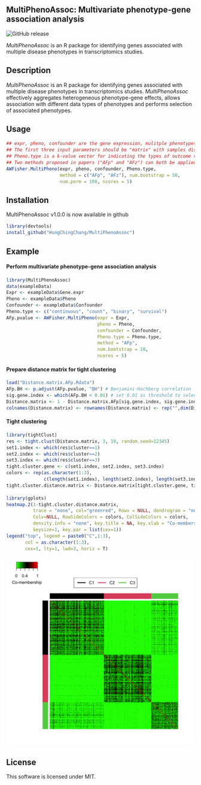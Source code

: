 ## MultiPhenoAssoc: Multivariate phenotype-gene association analysis

![GitHub release](https://img.shields.io/badge/release-v1.0.0-blue.svg)

*MultiPhenoAssoc* is an R package for identifying genes associated with multiple disease phenotypes in transcriptomics studies.

## Description
*MultiPhenoAssoc* is an R package for identifying genes associated with multiple disease phenotypes in transcriptomics studies. *MultiPhenoAssoc* effectively aggregates heterogeneous phenotype-gene effects, allows association with different data types of phenotypes and performs selection of associated phenotypes.

## Usage
```r
## expr, pheno, confounder are the gene expression, mulitple phenotypes, and confounder.
## The first three input parameters should be "matrix" with samples displayed in rows.
## Pheno.type is a k-value vector for indicating the types of outcome variables such as continuous, binary, count, and survival.
## Two methods proposed in papers ("AFp" and "AFz") can both be applied by the main function. 
AWFisher.MultiPheno(expr, pheno, confounder, Pheno.type,
                    method = c("AFp", "AFz"), num.bootstrap = 50,
                    num.perm = 100, ncores = 5)
```

## Installation
MultiPhenoAssoc v1.0.0 is now available in github
```r
library(devtools)
install_github("HungChingChang/MultiPhenoAssoc")
```

## Example
#### Perform multivariate phenotype-gene association analysis
```r
library(MultiPhenoAssoc)
data(exampleData)
Expr <- exampleData$Gene.expr
Pheno <- exampleData$Pheno
Confounder <- exampleData$Confounder
Pheno.type <- c("continuous", "count", "binary", "survival")
AFp.pvalue <- AWFisher.MultiPheno(expr = Expr,
                                  pheno = Pheno,
                                  confounder = Confounder,
                                  Pheno.type = Pheno.type,
                                  method = "AFp",
                                  num.bootstrap = 10,
                                  ncores = 5)
```

#### Prepare distance matrix for tight clustering
```r
load("Distance.matrix.AFp.Rdata")
AFp.BH <- p.adjust(AFp.pvalue, "BH") # Benjamini-Hochberg correlation
sig.gene.index <- which(AFp.BH < 0.01) # set 0.01 as threshold to select significant genes
Distance.matrix <- 1 - Distance.matrix.AFp[sig.gene.index, sig.gene.index]
colnames(Distance.matrix) <- rownames(Distance.matrix) <- rep("",dim(Distance.matrix)[1])
```

#### Tight clustering
```r
library(tightClust)
res <- tight.clust(Distance.matrix, 3, 10, random.seed=12345)
set1.index <- which(res$cluster==1)
set2.index <- which(res$cluster==2)
set3.index <- which(res$cluster==3)
tight.cluster.gene <- c(set1.index, set2.index, set3.index)
colors <- rep(as.character(1:3),
              c(length(set1.index), length(set2.index), length(set3.index)))
tight.cluster.distance.matrix <- Distance.matrix[tight.cluster.gene, tight.cluster.gene]

library(gplots)
heatmap.2(1-tight.cluster.distance.matrix,
          trace = "none", col="greenred", Rowv = NULL, dendrogram = "none",
          Colv=NULL, RowSideColors = colors, ColSideColors = colors,
          density.info = "none", key.title = NA, key.xlab = "Co-membership", key.ylab = NA,
          keysize=1, key.par = list(cex=1))
legend("top", legend = paste0("C",1:3),
       col = as.character(1:3),
       cex=1, lty=1, lwd=3, horiz = T)
```
![cluster](heatmap_tightclust.png)


## License
This software is licensed under MIT.
